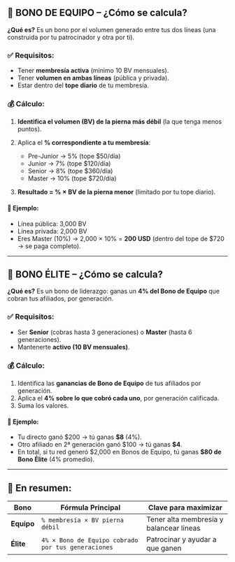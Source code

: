 ## 🔷 BONO DE EQUIPO – ¿Cómo se calcula?

**¿Qué es?**
Es un bono por el volumen generado entre tus dos líneas (una construida por tu patrocinador y otra por ti).

### ✅ Requisitos:

* Tener **membresía activa** (mínimo 10 BV mensuales).
* Tener **volumen en ambas líneas** (pública y privada).
* Estar dentro del **tope diario** de tu membresía.

### 💰 Cálculo:

1. **Identifica el volumen (BV) de la pierna más débil** (la que tenga menos puntos).
2. Aplica el **% correspondiente a tu membresía**:

   * Pre-Junior → 5% (tope \$50/día)
   * Junior → 7% (tope \$120/día)
   * Senior → 8% (tope \$360/día)
   * Master → 10% (tope \$720/día)
3. **Resultado = % × BV de la pierna menor** (limitado por tu tope diario).

#### 📌 Ejemplo:

* Línea pública: 3,000 BV
* Línea privada: 2,000 BV
* Eres Master (10%)
  → 2,000 × 10% = **200 USD** (dentro del tope de \$720 → se paga completo).

---

## 🔷 BONO ÉLITE – ¿Cómo se calcula?

**¿Qué es?**
Es un bono de liderazgo: ganas un **4% del Bono de Equipo** que cobran tus afiliados, por generación.

### ✅ Requisitos:

* Ser **Senior** (cobras hasta 3 generaciones) o **Master** (hasta 6 generaciones).
* Mantenerte **activo (10 BV mensuales)**.

### 💰 Cálculo:

1. Identifica las **ganancias de Bono de Equipo** de tus afiliados por generación.
2. Aplica el **4% sobre lo que cobró cada uno**, por generación calificada.
3. Suma los valores.

#### 📌 Ejemplo:

* Tu directo ganó \$200 → tú ganas **\$8** (4%).
* Otro afiliado en 2ª generación ganó \$100 → tú ganas **\$4**.
* En total, si tu red generó \$2,000 en Bonos de Equipo, tú ganas **\$80 de Bono Élite** (4% promedio).

---

## 🎯 En resumen:

| Bono       | Fórmula Principal                                  | Clave para maximizar                    |
| ---------- | -------------------------------------------------- | --------------------------------------- |
| **Equipo** | `% membresía × BV pierna débil`                    | Tener alta membresía y balancear líneas |
| **Élite**  | `4% × Bono de Equipo cobrado por tus generaciones` | Patrocinar y ayudar a que ganen         |
